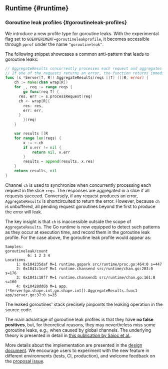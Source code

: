## Runtime {#runtime}

### Goroutine leak profiles {#goroutineleak-profiles}

We introduce a new profile type for goroutine leaks. With the experimental flag set to `GOEXPERIMENT=goroutineleakprofile`, it becomes accessible through `pprof` under the name `"goroutineleak"`.

The following snippet showcases a common anti-pattern that leads to goroutine leaks:
```go
// AggregateResults concurrently processes each request and aggregates the results.
// If one of the requests returns an error, the function returns immediately with the error.
func (s *Server[T, R]) AggregateResults(reqs []T) ([]R, error) {
	ch := make(chan wrap[R])
	for _, req := range reqs {
		go func(req T) {
      res, err := s.processRequest(req)
      ch <- wrap[R]{
        res: res,
        err: err,
      }
		}(req)
	}

	var results []R
	for range len(reqs) {
		x := <-ch
		if x.err != nil {
			return nil, x.err
		}
		results = append(results, x.res)
	}
	return results, nil
}
```
Channel `ch` is used to synchronize when concurrently processing each request in the slice `reqs`.
The responses are aggregated in a slice if all requests succeed.
Conversely, if any request produces an error, `AggregateResults` is shortcircuited to
return the error.
However, because `ch` is unbuffered, all pending request goroutines beyond the first to produce
the error will leak.

The key insight is that `ch` is inaccessible outside the scope of `AggregateResults`.
The Go runtime is now equipped to detect such patterns as they occur at execution time,
and record them in the goroutine leak profile.
For the case above, the goroutine leak profile would appear as:
```
Samples:
goroutineleak/count
          6: 1 2 3 4
Locations
     1: 0x104235daf M=1 runtime.gopark src/runtime/proc.go:464:0 s=447
     2: 0x1041c1ce7 M=1 runtime.chansend src/runtime/chan.go:283:0 s=176
     3: 0x1041c18f7 M=1 runtime.chansend1 src/runtime/chan.go:161:0 s=160
     4: 0x10428dd6b M=1 app.(*Server[go.shape.int,go.shape.int]).AggregateResults.func1 app/server.go:37:0 s=35
```
The leaked goroutines' stack precisely pinpoints the leaking operation in the source code.

The main advantage of goroutine leak profiles is that they have **no false positives**, but, for theoretical reasons, they may nevertheless
miss some goroutine leaks, e.g., when caused by global channels.
The underlying theory is presented in detail in [this publication by Saioc et al.](https://dl.acm.org/doi/pdf/10.1145/3676641.3715990).

More details about the implementation are presented in the [design document](https://github.com/golang/proposal/blob/master/design/74609-goroutine-leak-detection-gc.md).
We encourage users to experiment with the new feature in different environments (tests, CI, production), and welcome feedback on the [proposal issue](https://github.com/golang/go/issues/74609).